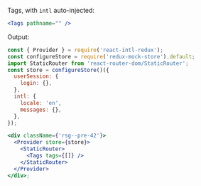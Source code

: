 Tags, with `intl` auto-injected:

```jsx static
<Tags pathname="" />
```

Output:

```jsx noeditor
const { Provider } = require('react-intl-redux');
const configureStore = require('redux-mock-store').default;
import StaticRouter from 'react-router-dom/StaticRouter';
const store = configureStore()({
  userSession: {
    login: {},
  },
  intl: {
    locale: 'en',
    messages: {},
  },
});

<div className={'rsg--pre-42'}>
  <Provider store={store}>
    <StaticRouter>
      <Tags tags={[]} />
    </StaticRouter>
  </Provider>
</div>;
```
